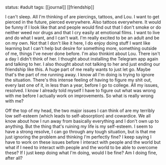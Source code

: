 status: #adult 
tags: [[journal]] [[friendship]] 

I can't sleep. All I'm thinking of are piercings, tattoos, and Lou. I want to get pierced in the future, pierced everywhere. Also tattoos everywhere. It would be funny if I look like that and people would find out that I don't smoke or do neither weed nor drugs and that I cry easily at emotional films. I want to live and do what I want, and I can't wait. I'm really excited to be an adult and be on my own. Not that I don't like it here, I do enjoy doing stuff I want like learning but I can't help but desire for something more, something outside of me, things I've never done before. I'm also thinkint about Lou. There isn't a day I didn't think of her. I thought about installing the Telegram app again and talking to her. I also thought about not talking to her and just ending our friendship like this. A huge part of me really wants to just let go. Maybe that's the part of me running away. I know all I'm doing is trying to ignore the situation. There's this intense feeling of having to figure my shit out, every last one of it, in less than a year, before I go to college. All my issues, resolved. I know I already told myself I have to figure out what was wrong with me before I actually work on improvements. So what is really wrong with me? 

Off the top of my head, the two major issues I can think of are my terribly low self-esteem (which leads to self-absorption) and cowardice. We all know about how I run away from basically everything and I don't own up to anything. But the thing that's ruining my life is my self-esteem. I seem to have a strong resolve, I can go through any tough situation, but is that me just ignoring the problem and thinking I'm perfectly fine? I keep saying I have to work on these issues before I interact with people and the world but what if I need to interact with people and the world to be able to overcome these? If I just keep doing what I'm doing, would I be fine? Am I doing fine, after all?

